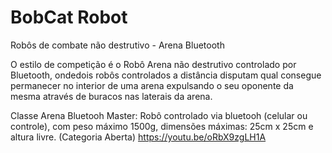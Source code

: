 # BobCat Robot
Robôs de combate não destrutivo - Arena Bluetooth

O estilo de competição é o Robô Arena não destrutivo controlado por Bluetooth, ondedois robôs controlados a distância disputam qual consegue permanecer no interior de uma arena expulsando o seu oponente da mesma através de buracos nas laterais da arena.

Classe Arena Bluetooh Master: Robô controlado via bluetooh (celular ou controle), com peso máximo 1500g, dimensões máximas: 25cm x 25cm e altura livre. (Categoria Aberta) https://youtu.be/oRbX9zgLH1A


